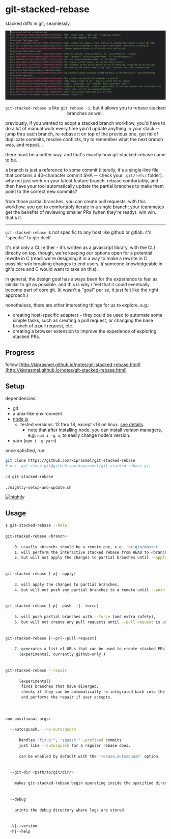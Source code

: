 # git-stacked-rebase

stacked diffs in git, seamlessly.

<div align="center">
	<img src="Documentation/assets/git-rebase-todo.png"></img>
	<p>
		<code>git-stacked-rebase</code>
		is like <code>git rebase -i</code>,
		but it allows you to rebase stacked branches as well.
	</p>
</div>

previously, if you wanted to adopt a stacked branch workflow, you'd have to do a lot of manual work every time you'd update anything in your stack -- jump thru each branch, re-rebase it on top of the previous one, get rid of duplicate commits, resolve conflicts, try to remember what the next branch was, and repeat...

there must be a better way. and that's exactly how git-stacked-rebase came to be. 

a branch is just a reference to some commit (literally, it's a single-line file that contains a 40-character commit SHA -- check your `.git/refs/` folder). why not just work on your latest feature branch, rebase comfortably, and then have your tool automatically update the partial branches to make them point to the correct new commits?

from those partial branches, you can create pull requests. with this workflow, you get to comfortably iterate in a single branch; your teammates get the benefits of reviewing smaller PRs (when they're ready). win win. that's it.

---

`git-stacked-rebase` is not specific to any host like github or gitlab. it's "specific" to `git` itself.

it's not only a CLI either - it's written as a javascript library, with the CLI directly on top.
though, we're keeping our options open for a potential rewrite in C (read: we're designing it in a way
to make a rewrite in C possible w/o breaking changes to end users,
_if_ someone knowledgeable in git's core and C would want to take on this).

in general, the design goal has always been for the experience to feel as similar to git as possible.
and this is why i feel that it could eventually become part of core git.
(it wasn't a "goal" per se, it just felt like the right approach.)

nonetheless, there are other interesting things for us to explore, e.g.:
- creating host-specific adapters - they could be used to automate some simple tasks, such as creating a pull request, or changing the base branch of a pull request, etc.
- creating a browser extension to improve the experience of exploring stacked PRs.

## Progress

follow [http://kiprasmel.github.io/notes/git-stacked-rebase.html](http://kiprasmel.github.io/notes/git-stacked-rebase.html)

## Setup

dependencies:

- git
- a unix-like environment
- [node.js](https://nodejs.org/en/)
	- tested versions: 12 thru 18, except v18 on linux. [see details](https://github.com/kiprasmel/git-stacked-rebase/blob/refactor1/.github/workflows/test.yml).
		- note that after installing node, you can install version managers, e.g. `npm i -g n`, to easily change node's version.
- yarn (`npm i -g yarn`)

<!-- REMOVED because i'm dogfooding like never before. use nightly instead. -->
<!--
```sh
npm i -g git-stacked-rebase

# optional:
git config --global alias.rr             git-stacked-rebase
```
-->

once satisfied, run:

```sh
git clone https://github.com/kiprasmel/git-stacked-rebase
# or:  git clone git@github.com:kiprasmel/git-stacked-rebase.git

cd git-stacked-rebase

./nightly-setup-and-update.sh
```

[![nightly](https://img.shields.io/github/actions/workflow/status/kiprasmel/git-stacked-rebase/test.yml?label=nightly)](https://github.com/kiprasmel/git-stacked-rebase/actions/workflows/test.yml)

## Usage

```sh
$ git-stacked-rebase --help

git-stacked-rebase <branch>

    0. usually <branch> should be a remote one, e.g. 'origin/master'.
    1. will perform the interactive stacked rebase from HEAD to <branch>,
    2. but will not apply the changes to partial branches until --apply is used.


git-stacked-rebase [-a|--apply]

    3. will apply the changes to partial branches,
    4. but will not push any partial branches to a remote until --push is used.


git-stacked-rebase [-p|--push -f|--force]

    5. will push partial branches with --force (and extra safety),
    6. but will not create any pull requests until --pull-request is used.


git-stacked-rebase [--pr|--pull-request]

    7. generates a list of URLs that can be used to create stacked PRs.
      (experimental, currently github-only.)


git-stacked-rebase --repair

      (experimental)
       finds branches that have diverged,
       checks if they can be automatically re-integrated back into the stack,
       and performs the repair if user accepts.



non-positional args:

  --autosquash, --no-autosquash

      handles "fixup!", "squash!" -prefixed commits
      just like --autosquash for a regular rebase does.

      can be enabled by default with the 'rebase.autosquash' option.


  --git-dir <path/to/git/dir/>

    makes git-stacked-rebase begin operating inside the specified directory.


  --debug

    prints the debug directory where logs are stored.


  -V|--version
  -h|--help

```
